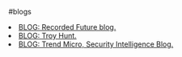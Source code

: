 #blogs

<li><a href="https://www.recordedfuture.com/blog/">BLOG: Recorded Future blog.</a></li>
<li><a href="https://www.troyhunt.com/">BLOG: Troy Hunt.</a></li>
<li><a href="https://blog.trendmicro.com/trendlabs-security-intelligence/">BLOG: Trend Micro, Security Intelligence Blog.</a></li>
